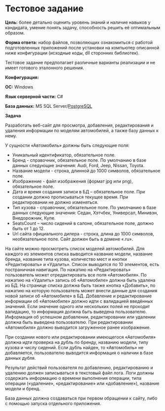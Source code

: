 ﻿# **Тестовое задание**
**Цель:** более детально оценить уровень знаний и наличие навыков у кандидата, умение понять задачу, способность решить её оптимальным образом.

**Форма ответа:** набор файлов, позволяющих ознакомиться с работой подготовленных приложений после установки на компьютер описанной ниже конфигурации (исходные коды, dll сторонних библиотек).

Тестовое задание предполагает различные варианты реализации и не имеет готового эталонного решения.

**Конфигурация:** 

**ОС:** Windows

**Язык серверной части:** C#

**База данных:** MS SQL Server/[PostgreSQL]()

[]()

**Задача**

Разработать веб-сайт для просмотра, добавления, редактирования и удаления информации по моделям автомобилей, а также базу данных к нему. 

У сущности «Автомобиль» должны быть следующие поля:

- Уникальный идентификатор, обязательное поле.
- Бренд - справочник, обязательное поле. По умолчанию в базе данных следующие значения: Audi, Ford, Jeep, Nissan, Toyota.
- Название модели - строка, длинной до 1000 символов, обязательное поле.
- Изображение - файл изображения (формат jpg или png), обязательное поле.
- Дата и время создания записи в БД – обязательное поле. При создании должно прописываться текущее время. При редактировании не должно изменяться. 
- Тип кузова - справочник, обязательное поле. По умолчанию в базе данных следующие значения: Седан, Хэтчбек, Универсал, Минивэн, Внедорожник, Купе.
- SeatsCount – число сидений в салоне, обязательное поле, должно быть от 1 до 12.
- Url сайта официального дилера - строка, длина до 1000 символов, необязательное поле. Сайт должен быть в домене «.ru». 

На сайте можно просмотреть список моделей автомобилей. Для каждого из элементов списка выводится название модели, название бренда, название типа кузова, количество мест и кнопки «Редактировать» и «Удалить». Список выводится по 10 элементов, есть постраничная навигация. По нажатию на «Редактировать» пользователь может отредактировать все поля «Автомобиля». По нажатию на «Удалить» запись об «Автомобиле» должна быть удалена из БД. На странице списка должна быть также кнопка «Добавить», по нажатию на которую пользователь может внести данные для создания новой записи об «Автомобиле» в БД. Добавление и редактирование информации об «Автомобиле» должно идти с валидацией введённых значений. Если значение одного или нескольких полей не проходит валидацию, то информация должна быть выведена пользователю. Информация об успешном добавлении, редактировании или удалении должна быть выведена пользователю. При редактировании «Автомобиля» должно выводится загруженное ранее изображение.

При создании нового или редактировании имеющегося «Автомобиля» должна идти проверка на дубль по бренду, названию модели, типу кузова и числу сидений. Если дубль найден, то «Автомобиль» не добавляется, пользователю выводится информация о наличии в базе данных дубля.

Результат действий пользователя по добавлению, редактированию и удалению должен записываться в текстовый файл лога. Логи должны содержать информацию о времени выполнения операции, типа операции («удаление», «редактирование» или «добавление»), название модели и бренд.

База данных должна создаваться при первом обращении к сайту, либо с помощью запуска отдельного приложения.


